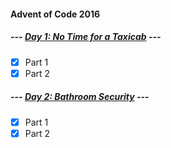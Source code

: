 #### Advent of Code 2016

##### --- [Day 1: No Time for a Taxicab](d01) ---
- [x] Part 1
- [x] Part 2

##### --- [Day 2: Bathroom Security](d02) ---
- [x] Part 1
- [x] Part 2